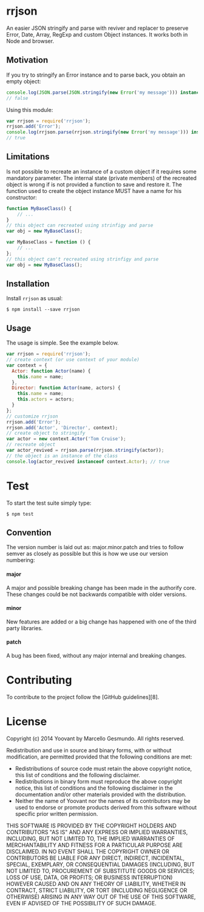 # rrjson

An easier JSON stringify and parse with reviver and replacer to preserve Error, Date, Array, RegExp and custom Object instances. It works both in Node and browser.

## Motivation

If you try to stringify an Error instance and to parse back, you obtain an empty object:

```javascript
console.log(JSON.parse(JSON.stringify(new Error('my message'))) instanceof Error);
// false
```

Using this module:

```javascript
var rrjson = require('rrjson');
rrjson.add('Error');
console.log(rrjson.parse(rrjson.stringify(new Error('my message'))) instanceof Error);
// true
```

## Limitations

Is not possible to recreate an instance of a custom object if it requires some mandatory parameter. The internal state (private members) of the recreated object is wrong if is not provided a function to save and restore it.
The function used to create the object instance MUST have a name for his constructor:

```javascript
function MyBaseClass() {
    // ...
}
// this object can recreated using strinfigy and parse
var obj = new MyBaseClass();

var MyBaseClass = function () {
    // ...
};
// this object can't recreated using strinfigy and parse
var obj = new MyBaseClass();
```

## Installation

Install `rrjson` as usual:

    $ npm install --save rrjson

## Usage

The usage is simple. See the example below.

```javascript
var rrjson = require('rrjson');
// create context (or use context of your module)
var context = {
  Actor: function Actor(name) {
    this.name = name;
  },
  Director: function Actor(name, actors) {
    this.name = name;
    this.actors = actors;
  }
};
// customize rrjson
rrjson.add('Error');
rrjson.add('Actor', 'Director', context);
// create object to stringify
var actor = new context.Actor('Tom Cruise');
// recreate object
var actor_revived = rrjson.parse(rrjson.stringify(actor));
// the object is an instance of the class
console.log(actor_revived instanceof context.Actor); // true
```

# Test

To start the test suite simply type:

    $ npm test

## Convention

The version number is laid out as: major.minor.patch and tries to follow semver as closely as possible but this is how we use our version numbering:

#### major
A major and possible breaking change has been made in the authorify core. These changes could be not backwards compatible with older versions.

#### minor
New features are added or a big change has happened with one of the third party libraries.

#### patch
A bug has been fixed, without any major internal and breaking changes.

# Contributing

To contribute to the project follow the [GitHub guidelines][8].

# License

Copyright (c) 2014 Yoovant by Marcello Gesmundo. All rights reserved.

Redistribution and use in source and binary forms, with or without modification, are permitted provided that the following conditions are met:

   * Redistributions of source code must retain the above copyright notice, this list of conditions and the following disclaimer.
   * Redistributions in binary form must reproduce the above copyright notice, this list of conditions and the following disclaimer in the documentation and/or other materials provided with the distribution.
   * Neither the name of Yoovant nor the names of its contributors may be used to endorse or promote products derived from this software without specific prior written permission.

THIS SOFTWARE IS PROVIDED BY THE COPYRIGHT HOLDERS AND CONTRIBUTORS "AS IS" AND ANY EXPRESS OR IMPLIED WARRANTIES, INCLUDING, BUT NOT LIMITED TO, THE IMPLIED WARRANTIES OF MERCHANTABILITY AND FITNESS FOR A PARTICULAR PURPOSE ARE DISCLAIMED. IN NO EVENT SHALL THE COPYRIGHT OWNER OR CONTRIBUTORS BE LIABLE FOR ANY DIRECT, INDIRECT, INCIDENTAL, SPECIAL, EXEMPLARY, OR CONSEQUENTIAL DAMAGES (INCLUDING, BUT NOT LIMITED TO, PROCUREMENT OF SUBSTITUTE GOODS OR SERVICES; LOSS OF USE, DATA, OR PROFITS; OR BUSINESS INTERRUPTION) HOWEVER CAUSED AND ON ANY THEORY OF LIABILITY, WHETHER IN CONTRACT, STRICT LIABILITY, OR TORT (INCLUDING NEGLIGENCE OR OTHERWISE) ARISING IN ANY WAY OUT OF THE USE OF THIS SOFTWARE, EVEN IF ADVISED OF THE POSSIBILITY OF SUCH DAMAGE.

[1]: https://www.npmjs.org/package/primus-callbacks